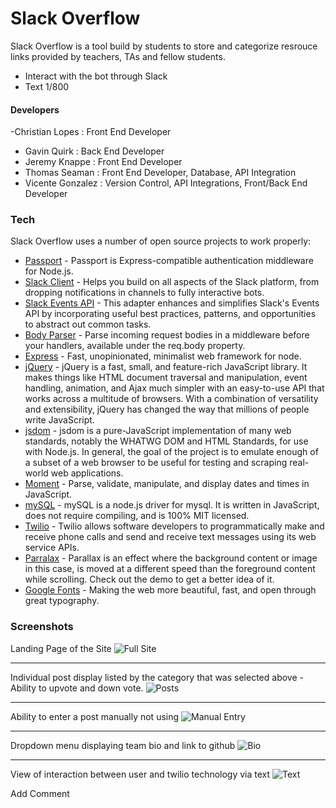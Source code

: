 # Slack Overflow

Slack Overflow is a tool build by students to store and categorize resrouce links provided by teachers, TAs and fellow students.  
 - Interact with the bot through Slack
 - Text 1/800
 
 #### Developers
 -Christian Lopes : Front End Developer
 - Gavin Quirk : Back End Developer 
 - Jeremy Knappe : Front End Developer
 - Thomas Seaman : Front End Developer, Database, API Integration
 - Vicente Gonzalez : Version Control, API Integrations, Front/Back End Developer
 
### Tech

Slack Overflow uses a number of open source projects to work properly:

* [Passport](https://www.npmjs.com/package/passport) - Passport is Express-compatible authentication middleware for Node.js.
* [Slack Client](https://www.npmjs.com/package/@slack/client) - Helps you build on all aspects of the Slack platform, from dropping notifications in channels to fully interactive bots.
* [Slack Events API](https://www.npmjs.com/package/@slack/events-api) - This adapter enhances and simplifies Slack's Events API by incorporating useful best practices, patterns, and opportunities to abstract out common tasks.
* [Body Parser](https://www.npmjs.com/package/body-parser) - Parse incoming request bodies in a middleware before your handlers, available under the req.body property.
* [Express](https://www.npmjs.com/package/express) - Fast, unopinionated, minimalist web framework for node.
* [jQuery](https://jquery.com/) - jQuery is a fast, small, and feature-rich JavaScript library. It makes things like HTML document traversal and manipulation, event handling, animation, and Ajax much simpler with an easy-to-use API that works across a multitude of browsers. With a combination of versatility and extensibility, jQuery has changed the way that millions of people write JavaScript.
* [jsdom](https://www.npmjs.com/package/jsdom) - jsdom is a pure-JavaScript implementation of many web standards, notably the WHATWG DOM and HTML Standards, for use with Node.js. In general, the goal of the project is to emulate enough of a subset of a web browser to be useful for testing and scraping real-world web applications.
* [Moment](https://momentjs.com/) - Parse, validate, manipulate, and display dates and times in JavaScript.
* [mySQL](https://www.npmjs.com/package/mysql) - mySQL is a node.js driver for mysql. It is written in JavaScript, does not require compiling, and is 100% MIT licensed.
* [Twilio](https://www.twilio.com/?pdv=c&pcrid=232791429827&pmt=e&pkw=twilio&campaign=G_S_Brand_Alpha_NA&utm_source=google&utm_medium=cpc&utm_term=twilio&utm_campaign=G_S_Brand_Alpha_NA&utm_content=Brand&gclid=EAIaIQobChMItPOQxen-2gIVCsZkCh1SxQ_zEAAYASAAEgKF2_D_BwE) - Twilio allows software developers to programmatically make and receive phone calls and send and receive text messages using its web service APIs. 
* [Parralax](https://materializecss.com/parallax.html) - Parallax is an effect where the background content or image in this case, is moved at a different speed than the foreground content while scrolling. Check out the demo to get a better idea of it.
* [Google Fonts](https://fonts.google.com/) - Making the web more beautiful, fast, and open through great typography.


### Screenshots
Landing Page of the Site
![Full Site](./public/images/fullsitess.jpg "Optional Title")
___
Individual post display listed by the category that was selected above
    - Ability to upvote and down vote.
![Posts](./public/images/postsss.jpg "Optional Title")
___
Ability to enter a post manually not using
![Manual Entry](./public/images/manualentryss.jpg "Optional Title")
___
Dropdown menu displaying team bio and link to github
![Bio](./public/images/bioss.jpg "Optional Title")
___
View of interaction between user and twilio technology via text
![Text](./public/images/textss.jpg "Optional Title")


Add Comment
